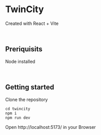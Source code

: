 # TwinCity

Created with React + Vite

<br/>

## Preriquisits

Node installed

<br/>

## Getting started

Clone the repository

```shell
cd twincity
npm i
npm run dev
```

Open http://localhost:5173/ in your Browser
